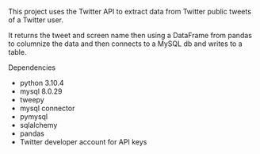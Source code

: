 This project uses the Twitter API to extract data from Twitter public tweets of a Twitter user.

It returns the tweet and screen name then using a DataFrame from pandas to columnize the data and then connects to a MySQL db and writes to a table.

Dependencies
* python 3.10.4
* mysql 8.0.29
* tweepy
* mysql connector
* pymysql
* sqlalchemy
* pandas
* Twitter developer account for API keys
